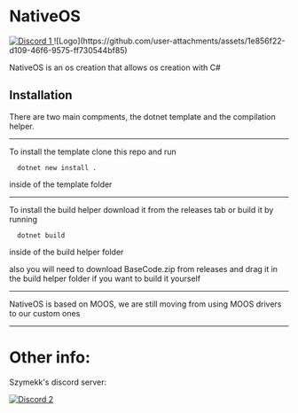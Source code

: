 
# NativeOS
<a href="https://discord.gg/yasdSm3y">
  <img src="https://img.shields.io/badge/Discord-navy?style=for-the-badge&logo=discord&color=2bb572" alt="Discord 1">
</a>
![Logo](https://github.com/user-attachments/assets/1e856f22-d109-46f6-9575-ff730544bf85)

NativeOS is an os creation that allows os creation with C#


## Installation

There are two main compments,
the dotnet template and the compilation helper.

------------
To install the template clone this repo and run

```
  dotnet new install .
```
inside of the template folder

------------
To install the build helper download it from the releases tab or build it by running

```
  dotnet build
```
inside of the build helper folder

also you will need to download BaseCode.zip from releases and drag it in the build helper folder if you want to build it yourself

------------
NativeOS is based on MOOS, we are still moving from using MOOS drivers to our custom ones

------------
# Other info:

Szymekk's discord server:

<a href="https://discord.com/invite/KUm5JuC9XV">
  <img src="https://img.shields.io/badge/Discord-navy?style=for-the-badge&logo=discord&color=2bb572" alt="Discord 2">
</a>

